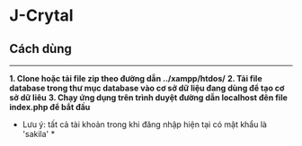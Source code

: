 # J-Crytal
## Cách dùng
---
**1. Clone hoặc tải file zip theo đường dẫn ../xampp/htdos/**
**2. Tải file database trong thư mục database vào cơ sở dữ liệu đang dùng để tạo cơ sở dữ liêu**
**3. Chạy ứng dụng trên trình duyệt đường dẫn localhost đên file index.php để bắt đầu**
* Lưu ý: tất cả tài khoản trong khi đăng nhập hiện tại có mật khẩu là 'sakila' *
